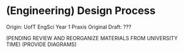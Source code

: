 # (Engineering) Design Process

Origin: UofT EngSci Year 1 Praxis
Original Draft: ???

(PENDING REVIEW AND REORGANIZE MATERIALS FROM UNIVERSITY TIME)
(PROVIDE DIAGRAMS)